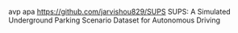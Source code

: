 avp apa
https://github.com/jarvishou829/SUPS
SUPS: A Simulated Underground Parking Scenario Dataset for
Autonomous Driving
